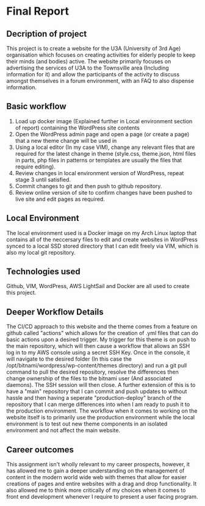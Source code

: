 # Final Report
## Decription of project
This project is to create a website for the U3A (University of 3rd Age) organisation which focuses on creating activities for elderly people to keep their minds (and bodies) active. The website primarily focuses on advertising the services of U3A to the Townsville area (Including information for it) and allow the participants of the activity to discuss amongst themselves in a forum environment, with an FAQ to also dispense information.
## Basic workflow
1. Load up docker image (Explained further in Local environment section of report) containing the WordPress site contents
2. Open the WordPress admin page and open a page (or create a page) that a new theme change will be used in
3. Using a local editor (In my case VIM), change any relevant files that are required for the latest change in theme (style.css, theme.json, html files in parts, php files in patterns or templates are usually the files that require editing).
4. Review changes in local environment version of WordPress, repeat stage 3 until satisfied.
5. Commit changes to git and then push to github repository.
6. Review online version of site to confirm changes have been pushed to live site and edit pages as required.
## Local Environment
The local environment used is a Docker image on my Arch Linux laptop that contains all of the neccersary files to edit and create websites in WordPress synced to a local SSD stored directory that I can edit freely via VIM, which is also my local git repository.
## Technologies used
Github, VIM, WordPress, AWS LightSail  and Docker are all used to create this project.
## Deeper Workflow Details
The CI/CD approach to this website and the theme comes from a feature on github called "actions" which allows for the creation of .yml files that can do basic actions upon a desired trigger. My trigger for this theme is on push to the main repository, which will then cause a workflow that allows an SSH log in to my AWS console using a secret SSH Key. Once in the console, it will navigate to the desired folder (In this case the /opt/bitnami/wordpress/wp-content/themes directory) and run a git pull command to pull the desired repository, resolve the differences then change ownership of the files to the bitnami user (And associated daemons). The SSH session will then close. A further extension of this is to have a "main" repository that I can commit and push updates to without hassle and then having a seperate "production-deploy" branch of the repository that I can merge differences into when I am ready to push it to the production environment. The workflow when it comes to working on the website itself is to primarily use the production environment while the local environment is to test out new theme components in an isolated environment and not affect the main website.
## Career outcomes
This assignment isn't wholly relevant to my career prospects, however, it has allowed me to gain a deeper understanding on the management of content in the modern world wide web with themes that allow for easier creations of pages and entire websites with a drag and drop functionality. It also allowed me to think more critically of my choices when it comes to front end development whenever I require to present a user facing program.
